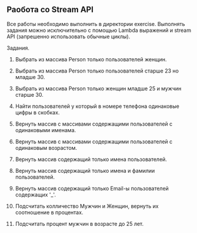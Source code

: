 ## Раобота со Stream API

Все работы необходимо выполнить в директории exercise. Выполнять задания можно исключительно с помощью Lambda выражений
и stream API (запрешенно использовать обычные циклы). 

Задания.

1) Выбрать из массива Person только пользователей женщин.

2) Выбрать из массива Person только пользователей старше 23 но младше 30.

3) Выбрать из массива Person только женщин младше 25 и мужчин старше 30.

4) Найти пользователей у который в номере телефона одинаковые цифры в скобках.

5) Вернуть массив с массивами содержащими пользователей с одинаковыми именама.

6) Вернуть массив с массивами содержащими пользователей с одинаковым возрастом.

7) Вернуть массив содержащий только имена пользователей.

8) Вернуть массив содержащий только имена и фамилии пользователей.

9) Вернуть массив содержащий только Email-ы пользователей содержащих '_'.

10) Подсчитать колличество Мужчин и Женщин, вернуть их соотношение в процентах.

11) Подсчитать процент мужчин в возрасте до 25 лет.